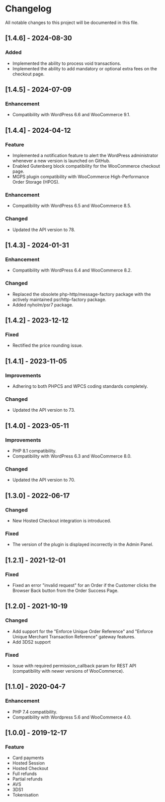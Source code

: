 # Changelog
All notable changes to this project will be documented in this file.

## [1.4.6] - 2024-08-30
### Added
- Implemented the ability to process void transactions.
- Implemented the ability to add mandatory or optional extra fees on the checkout page.

## [1.4.5] - 2024-07-09
### Enhancement
- Compatibility with WordPress 6.6 and WooCommerce 9.1.

## [1.4.4] - 2024-04-12
### Feature
- Implemented a notification feature to alert the WordPress administrator whenever a new version is launched on GitHub.
- Enabled Gutenberg block compatibility for the WooCommerce checkout page.
- MGPS plugin compatibility with WooCommerce High-Performance Order Storage (HPOS).

### Enhancement
- Compatibility with WordPress 6.5 and WooCommerce 8.5.

### Changed
- Updated the API version to 78.

## [1.4.3] - 2024-01-31
### Enhancement
- Compatibility with WordPress 6.4 and WooCommerce 8.2.

### Changed 
- Replaced the obsolete php-http/message-factory package with the actively maintained psr/http-factory package.
- Added nyholm/psr7 package.

## [1.4.2] - 2023-12-12
### Fixed
- Rectified the price rounding issue.

## [1.4.1] - 2023-11-05
### Improvements
- Adhering to both PHPCS and WPCS coding standards completely.

### Changed
- Updated the API version to 73.

## [1.4.0] - 2023-05-11
### Improvements
- PHP 8.1 compatibility.
- Compatibility with WordPress 6.3 and WooCommerce 8.0.

### Changed
- Updated the API version to 70.

## [1.3.0] - 2022-06-17
### Changed
- New Hosted Checkout integration is introduced.

### Fixed
- The version of the plugin is displayed incorrectly in the Admin Panel.

## [1.2.1] - 2021-12-01
### Fixed
- Fixed an error "invalid request" for an Order if the Customer clicks the Browser Back button from the Order Success Page.

## [1.2.0] - 2021-10-19
### Changed
- Add support for the "Enforce Unique Order Reference" and "Enforce Unique Merchant Transaction Reference" gateway features.
- Add 3DS2 support

### Fixed
- Issue with required permission_callback param for REST API (compatibility with newer versions of WooCommerce).

## [1.1.0] - 2020-04-7
### Enhancement
- PHP 7.4 compatibility.
- Compatibility with Wordpress 5.6 and WooCommerce 4.0.

## [1.0.0] - 2019-12-17
### Feature
- Card payments
- Hosted Session
- Hosted Checkout
- Full refunds
- Partial refunds
- AVS
- 3DS1
- Tokenisation
